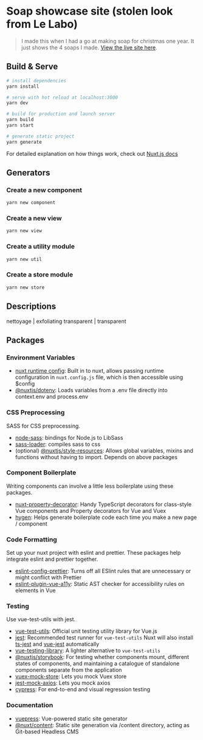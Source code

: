 # Soap showcase site (stolen look from Le Labo)

> I made this when I had a go at making soap for christmas one year. It just shows the 4 soaps I made. [View the live site here](https://andrew-grace-saskia-soaps.netlify.app/).

## Build & Serve

```bash
# install dependencies
yarn install

# serve with hot reload at localhost:3000
yarn dev

# build for production and launch server
yarn build
yarn start

# generate static project
yarn generate
```

For detailed explanation on how things work, check out [Nuxt.js docs](https://nuxtjs.org)

## Generators

### Create a new component

```bash
yarn new component
```

### Create a new view

```bash
yarn new view
```

### Create a utility module

```bash
yarn new util
```

### Create a store module

```bash
yarn new store
```

## Descriptions

nettoyage | exfoliating
transparent | transparent

## Packages

### Environment Variables

- [nuxt runtime config](https://nuxtjs.org/guide/runtime-config/): Built in to nuxt, allows passing runtime configuration in `nuxt.config.js` file, which is then accessible using $config
- [@nuxtjs/dotenv](https://github.com/nuxt-community/dotenv-module): Loads variables from a .env file directly into context.env and process.env

### CSS Preprocessing

SASS for CSS preprocessing.

- [node-sass](https://github.com/sass/node-sass): bindings for Node.js to LibSass
- [sass-loader](https://github.com/webpack-contrib/sass-loader): compiles sass to css
- (optional) [@nuxtjs/style-resources](https://github.com/nuxt-community/style-resources-module): Allows global variables, mixins and functions without having to import. Depends on above packages

### Component Boilerplate

Writing components can involve a little less boilerplate using these packages.

- [nuxt-property-decorator](https://github.com/nuxt-community/nuxt-property-decorator): Handy TypeScript decorators for class-style Vue components and Property decorators for Vue and Vuex
- [hygen](https://github.com/jondot/hygen): Helps generate boilerplate code each time you make a new page / component

### Code Formatting

Set up your nuxt project with eslint and prettier. These packages help integrate eslint and prettier together.

- [eslint-config-prettier](https://github.com/prettier/eslint-config-prettier): Turns off all ESlint rules that are unnecessary or might conflict with Prettier
- [eslint-plugin-vue-a11y](https://github.com/maranran/eslint-plugin-vue-a11y): Static AST checker for accessibility rules on elements in Vue

### Testing

Use vue-test-utils with jest.

- [vue-test-utils](https://vue-test-utils.vuejs.org/): Official unit testing utility library for Vue.js
- [jest](https://github.com/facebook/jest): Recommended test runner for `vue-test-utils` Nuxt will also install [ts-jest](https://github.com/kulshekhar/ts-jest) and [vue-jest](https://github.com/vuejs/vue-jest) automatically
- [vue-testing-library](https://github.com/testing-library/vue-testing-library): A lighter alternative to `vue-test-utils`
- [@nuxtjs/storybook](https://github.com/nuxt-community/storybook): For testing whether components mount, different states of components, and maintaining a catalogue of standalone components separate from the application
- [vuex-mock-store](https://github.com/posva/vuex-mock-store): Lets you mock Vuex store
- [jest-mock-axios](https://github.com/knee-cola/jest-mock-axios): Lets you mock axios
- [cypress](https://github.com/cypress-io/cypress): For end-to-end and visual regression testing
### Documentation

- [vuepress](https://github.com/vuejs/vuepress): Vue-powered static site generator
- [@nuxt/content](https://github.com/nuxt/content): Static site generation via /content directory, acting as Git-based Headless CMS
